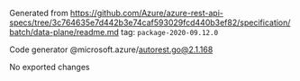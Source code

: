 Generated from https://github.com/Azure/azure-rest-api-specs/tree/3c764635e7d442b3e74caf593029fcd440b3ef82/specification/batch/data-plane/readme.md tag: `package-2020-09.12.0`

Code generator @microsoft.azure/autorest.go@2.1.168

No exported changes